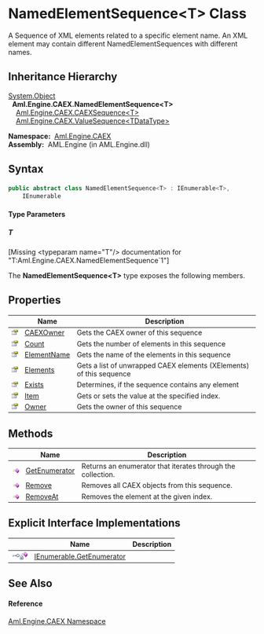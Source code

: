 NamedElementSequence&lt;T> Class
================================
A Sequence of XML elements related to a specific element name. An XML element may contain different NamedElementSequences with different names.


Inheritance Hierarchy
---------------------
[System.Object][1]  
  **Aml.Engine.CAEX.NamedElementSequence&lt;T>**  
    [Aml.Engine.CAEX.CAEXSequence&lt;T>][2]  
    [Aml.Engine.CAEX.ValueSequence&lt;TDataType>][3]  

  **Namespace:**  [Aml.Engine.CAEX][4]  
  **Assembly:**  AML.Engine (in AML.Engine.dll)

Syntax
------

```csharp
public abstract class NamedElementSequence<T> : IEnumerable<T>, 
	IEnumerable

```

#### Type Parameters

##### *T*

[Missing &lt;typeparam name="T"/> documentation for "T:Aml.Engine.CAEX.NamedElementSequence`1"]


The **NamedElementSequence&lt;T>** type exposes the following members.


Properties
----------

                   | Name             | Description                                                         
------------------ | ---------------- | ------------------------------------------------------------------- 
![Public property] | [CAEXOwner][5]   | Gets the CAEX owner of this sequence                                
![Public property] | [Count][6]       | Gets the number of elements in this sequence                        
![Public property] | [ElementName][7] | Gets the name of the elements in this sequence                      
![Public property] | [Elements][8]    | Gets a list of unwrapped CAEX elements (XElements) of this sequence 
![Public property] | [Exists][9]      | Determines, if the sequence contains any element                    
![Public property] | [Item][10]       | Gets or sets the value at the specified index.                      
![Public property] | [Owner][11]      | Gets the owner of this sequence                                     


Methods
-------

                 | Name                | Description                                                 
---------------- | ------------------- | ----------------------------------------------------------- 
![Public method] | [GetEnumerator][12] | Returns an enumerator that iterates through the collection. 
![Public method] | [Remove][13]        | Removes all CAEX objects from this sequence.                
![Public method] | [RemoveAt][14]      | Removes the element at the given index.                     


Explicit Interface Implementations
----------------------------------

                                                      | Name                            | Description 
----------------------------------------------------- | ------------------------------- | ----------- 
![Explicit interface implementation]![Private method] | [IEnumerable.GetEnumerator][15] |             


See Also
--------

#### Reference
[Aml.Engine.CAEX Namespace][4]  

[1]: https://docs.microsoft.com/dotnet/api/system.object
[2]: ../CAEXSequence_1/README.md
[3]: ../ValueSequence_1/README.md
[4]: ../README.md
[5]: CAEXOwner.md
[6]: Count.md
[7]: ElementName.md
[8]: Elements.md
[9]: Exists.md
[10]: Item.md
[11]: Owner.md
[12]: GetEnumerator.md
[13]: Remove.md
[14]: RemoveAt.md
[15]: System_Collections_IEnumerable_GetEnumerator.md
[16]: https://www.automationml.org
[17]: ../../icons/logoShade.png
[Public property]: ../../icons/pubproperty.gif "Public property"
[Public method]: ../../icons/pubmethod.gif "Public method"
[Explicit interface implementation]: ../../icons/pubinterface.gif "Explicit interface implementation"
[Private method]: ../../icons/privmethod.gif "Private method"